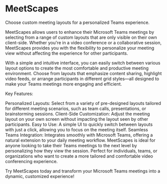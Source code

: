 # MeetScapes
Choose custom meeting layouts for a personalized Teams experience.

MeetScapes allows users to enhance their Microsoft Teams meetings by selecting from a range of custom layouts that are only visible on their own client-side. Whether you're in a video conference or a collaborative session, MeetScapes provides you with the flexibility to personalize your meeting view without affecting the experience for other participants.

With a simple and intuitive interface, you can easily switch between various layout options to create the most comfortable and productive meeting environment. Choose from layouts that emphasize content sharing, highlight video feeds, or arrange participants in different grid styles—all designed to make your Teams meetings more engaging and efficient.

Key Features:

Personalized Layouts: Select from a variety of pre-designed layouts tailored for different meeting scenarios, such as team calls, presentations, or brainstorming sessions.
Client-Side Customization: Adjust the meeting layout on your own screen without impacting the layout seen by other participants.
Easy to Use: A simple UI to quickly switch between layouts with just a click, allowing you to focus on the meeting itself.
Seamless Teams Integration: Integrates smoothly with Microsoft Teams, offering a natural extension to your daily meeting workflow.
MeetScapes is ideal for anyone looking to take their Teams meetings to the next level by personalizing how they view the session. Perfect for individuals, teams, or organizations who want to create a more tailored and comfortable video conferencing experience.

Try MeetScapes today and transform your Microsoft Teams meetings into a dynamic, customized experience!
